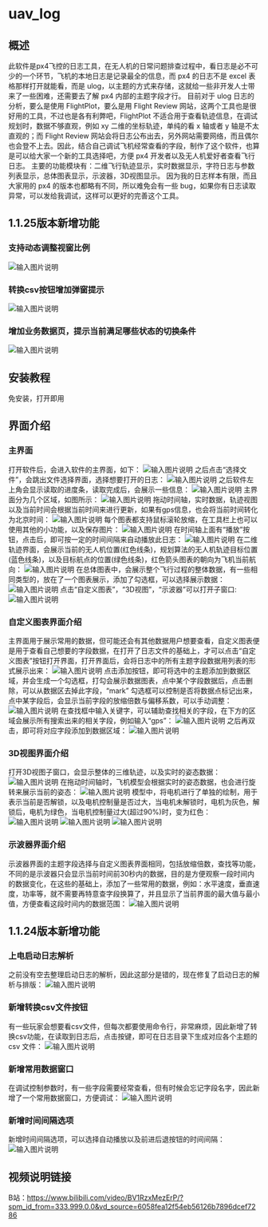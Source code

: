 # uav_log

## 概述
此软件是px4飞控的日志工具，在无人机的日常问题排查过程中，看日志是必不可少的一个环节，飞机的本地日志是记录最全的信息，而 px4 的日志不是 excel 表格那样打开就能看，而是 ulog，以主题的方式来存储，这就给一些非开发人士带来了一些困难，还需要去了解 px4 内部的主题字段才行。
目前对于 ulog 日志的分析，要么是使用 FlightPlot，要么是用 Flight Review 网站，这两个工具也是很好用的工具，不过也是各有利弊吧，FlightPlot 不适合用于查看轨迹信息，在调试规划时，数据不够直观，例如 xy 二维的坐标轨迹，单纯的看 x 轴或者 y 轴是不太直观的；而 Flight Review 网站会将日志公布出去，另外网站需要网络，而且偶尔也会登不上去。因此，结合自己调试飞机经常查看的字段，制作了这个软件，也算是可以给大家一个新的工具选择吧，方便 px4 开发者以及无人机爱好者查看飞行日志。
主要的功能模块有：二维飞行轨迹显示，实时数据显示，字符日志与参数列表显示，总体图表显示，示波器，3D视图显示。
因为我的日志样本有限，而且大家用的 px4 的版本也都略有不同，所以难免会有一些 bug，如果你有日志读取异常，可以发给我调试，这样可以更好的完善这个工具。

## 1.1.25版本新增功能
### 支持动态调整视窗比例
![输入图片说明](readme_img/5.png)
### 转换csv按钮增加弹窗提示
![输入图片说明](readme_img/7.png)
### 增加业务数据页，提示当前满足哪些状态的切换条件
![输入图片说明](readme_img/6.png)

## 安装教程
免安装，打开即用

## 界面介绍
### 主界面
打开软件后，会进入软件的主界面，如下：
![输入图片说明](https://foruda.gitee.com/images/1727463588448898809/f3be5868_5196372.png "1.PNG")
之后点击“选择文件”，会跳出文件选择界面，选择想要打开的日志：
![输入图片说明](https://foruda.gitee.com/images/1727463785496317794/1215bf89_5196372.png "2.PNG")
之后软件左上角会显示读取的进度条，读取完成后，会展示一些信息：
![输入图片说明](https://foruda.gitee.com/images/1727463814461652036/2d248d66_5196372.png "3.PNG")
主界面分为几个区域，如图所示：
![输入图片说明](https://foruda.gitee.com/images/1727463839946623685/be60ddb8_5196372.png "4.PNG")
拖动时间轴，实时数据，轨迹视图以及当前时间会根据当前时间来进行更新，如果有gps信息，也会将当前时间转化为北京时间：
![输入图片说明](https://foruda.gitee.com/images/1727463866145741555/ba58f1e8_5196372.png "5.PNG")
每个图表都支持鼠标滚轮放缩，在工具栏上也可以使用其他的小功能，以及保存图片：
![输入图片说明](https://foruda.gitee.com/images/1727463887350395624/6b7bb18a_5196372.png "6.PNG")
在时间轴上面有“播放”按钮，点击后，即可按一定的时间间隔来自动播放此日志：
![输入图片说明](https://foruda.gitee.com/images/1727463915901617125/c0f1d345_5196372.png "7.PNG")
在二维轨迹界面，会展示当前的无人机位置(红色线条)，规划算法的无人机轨迹目标位置(蓝色线条)，以及目标航点的位置(绿色线条)，红色箭头图表的朝向为飞机当前航向：
![输入图片说明](https://foruda.gitee.com/images/1727463941896229075/aa95eae6_5196372.png "8.PNG")
在总体图表中，会展示整个飞行过程的整体数据，有一些相同类型的，放在了一个图表展示，添加了勾选框，可以选择展示数据：
![输入图片说明](https://foruda.gitee.com/images/1727463964666269678/193552ca_5196372.png "9.PNG")
点击“自定义图表”，“3D视图”，“示波器”可以打开子窗口:
![输入图片说明](https://foruda.gitee.com/images/1727464033715936764/47cd104b_5196372.png "10.PNG")

### 自定义图表界面介绍
主界面用于展示常用的数据，但可能还会有其他数据用户想要查看，自定义图表便是用于查看自己想要的字段数据，在打开了日志文件的基础上，才可以点击“自定义图表”按钮打开界面，打开界面后，会将日志中的所有主题字段数据用列表的形式展示出来：
![输入图片说明](https://foruda.gitee.com/images/1727464075389592092/1335c09f_5196372.png "11.PNG")
点击添加按钮，即可将选中的主题添加到数据区域，并会生成一个勾选框，打勾会展示数据图表，点中某个字段数据后，点击删除，可以从数据区去掉此字段，“mark” 勾选框可以控制是否将数据点标记出来，点中某字段后，会显示当前字段的放缩倍数与偏移系数，可以手动调整：
![输入图片说明](https://foruda.gitee.com/images/1727464102176927272/621763c3_5196372.png "12.PNG")
在查找框中输入关键字，可以辅助查找相关的字段，在下方的区域会展示所有搜索出来的相关字段，例如输入“gps”：
![输入图片说明](https://foruda.gitee.com/images/1727464127516399500/c72a80b5_5196372.png "13.PNG")
之后再双击，即可将对应字段添加到数据区域：
![输入图片说明](https://foruda.gitee.com/images/1727464151107475056/fe87b43e_5196372.png "14.PNG")

### 3D视图界面介绍
打开3D视图子窗口，会显示整体的三维轨迹，以及实时的姿态数据：
![输入图片说明](https://foruda.gitee.com/images/1727464194099012827/9332bc1e_5196372.png "15.PNG")
在拖动时间轴时，飞机模型会根据实时的姿态数据，也会进行旋转来展示当前的姿态：
![输入图片说明](https://foruda.gitee.com/images/1727464222609471275/0bb1c549_5196372.png "16.PNG")
模型中，将电机进行了单独的绘制，用于表示当前是否解锁，以及电机控制量是否过大，当电机未解锁时，电机为灰色，解锁后，电机为绿色，当电机控制量过大(超过90%)时，变为红色：
![输入图片说明](https://foruda.gitee.com/images/1727464251077458878/c6807faf_5196372.png "17.PNG")
![输入图片说明](https://foruda.gitee.com/images/1727464272844442913/dc2dc5df_5196372.png "18.PNG")
![输入图片说明](https://foruda.gitee.com/images/1727464287371765267/951ab5aa_5196372.png "19.PNG")

### 示波器界面介绍
示波器界面的主题字段选择与自定义图表界面相同，包括放缩倍数，查找等功能，不同的是示波器只会显示当前时间前30秒内的数据，目的是方便观察一段时间内的数据变化，在这些的基础上，添加了一些常用的数据，例如：水平速度，垂直速度，功率等，就不需要再特意查字段换算了，并且显示了当前界面的最大值与最小值，方便查看这段时间内的数据范围：
![输入图片说明](https://foruda.gitee.com/images/1727464321162878409/2d492a17_5196372.png "20.PNG")

## 1.1.24版本新增功能
### 上电启动日志解析
之前没有空去整理启动日志的解析，因此这部分是错的，现在修复了启动日志的解析与排版：
![输入图片说明](readme_img/1.png)

### 新增转换csv文件按钮
有一些玩家会想要看csv文件，但每次都要使用命令行，非常麻烦，因此新增了转换csv功能，在读取到日志后，点击按键，即可在日志目录下生成对应各个主题的 csv 文件：
![输入图片说明](readme_img/3.png)

### 新增常用数据窗口
在调试控制参数时，有一些字段需要经常查看，但有时候会忘记字段名字，因此新增了一个常用数据窗口，方便调试：
![输入图片说明](readme_img/2.png)

### 新增时间间隔选项
新增时间间隔选项，可以选择自动播放以及前进后退按钮的时间间隔：
![输入图片说明](readme_img/4.png)

## 视频说明链接
B站：https://www.bilibili.com/video/BV1RzxMezErP/?spm_id_from=333.999.0.0&vd_source=6058fea12f54eb56126b7896dcef7286
